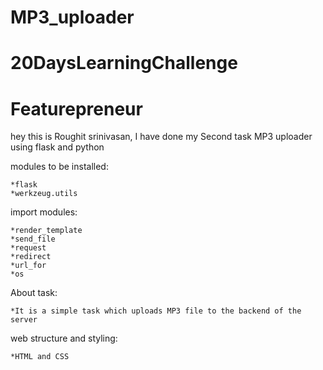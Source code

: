 # MP3_uploader
# 20DaysLearningChallenge
# Featurepreneur

hey this is  Roughit srinivasan,
I have done my Second task MP3 uploader using flask and python

modules to be installed:

    *flask   
    *werkzeug.utils

import modules:
    
    *render_template
    *send_file
    *request
    *redirect
    *url_for
    *os

About task:
   
    *It is a simple task which uploads MP3 file to the backend of the server

web structure and styling:
    
    *HTML and CSS
